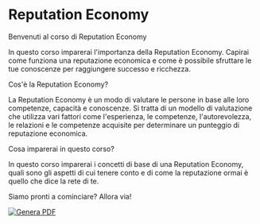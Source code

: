 # Reputation Economy

Benvenuti al corso di Reputation Economy

In questo corso imparerai l'importanza della Reputation Economy. Capirai come funziona una reputazione economica e come è possibile sfruttare le tue conoscenze per raggiungere successo e ricchezza.

Cos'è la Reputation Economy?

La Reputation Economy è un modo di valutare le persone in base alle loro competenze, capacità e conoscenze. Si tratta di un modello di valutazione che utilizza vari fattori come l'esperienza, le competenze, l'autorevolezza, le relazioni e le competenze acquisite per determinare un punteggio di reputazione economica.

Cosa imparerai in questo corso?

In questo corso imparerai i concetti di base di una Reputation Economy, quali sono gli aspetti di cui tenere conto e di come la reputazione ormai è quello che dice la rete di te.

Siamo pronti a cominciare? Allora via!

[![Genera PDF](https://github.com/matteobaccan/CorsoReputationEconomy/actions/workflows/generatepdf.yml/badge.svg)](https://github.com/matteobaccan/CorsoReputationEconomy/actions/workflows/generatepdf.yml)
